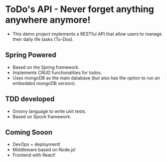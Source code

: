 # ToDo's API - Never forget anything anywhere anymore!
* This demo project implements a RESTful API that allow users to manage their daily life tasks (To-Dos).

## Spring Powered
* Based on the Spring framework.
* Implements CRUD functionalities for todos.
* Uses mongoDB as the main database (but also has the option to run an embedded mongoDB version).

## TDD developed
* Groovy language to write unit tests.
* Based on Spock framework.

## Coming Sooon
* DevOps + deployment!
* Middleware based on Node.js!
* Frontend with React!

